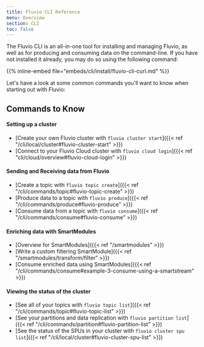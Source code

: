 ```yaml
---
title: Fluvio CLI Reference
menu: Overview
section: CLI
toc: false
---
```


The Fluvio CLI is an all-in-one tool for installing and managing Fluvio,
as well as for producing and consuming data on the command-line. If you
have not installed it already, you may do so using the following command:

{{% inline-embed file="embeds/cli/install/fluvio-cli-curl.md" %}}

Let's have a look at some common commands you'll want to know when starting
out with Fluvio:

## Commands to Know

#### Setting up a cluster

- [Create your own Fluvio cluster with `fluvio cluster start`]({{< ref "/cli/local/cluster#fluvio-cluster-start" >}})
- [Connect to your Fluvio Cloud cluster with `fluvio cloud login`]({{< ref "cli/cloud/overview#fluvio-cloud-login" >}})
  
#### Sending and Receiving data from Fluvio

- [Create a topic with `fluvio topic create`]({{< ref "/cli/commands/topic#fluvio-topic-create" >}})
- [Produce data to a topic with `fluvio produce`]({{< ref "/cli/commands/produce#fluvio-produce" >}})
- [Consume data from a topic with `fluvio consume`]({{< ref "/cli/commands/consume#fluvio-consume" >}})

#### Enriching data with SmartModules

- [Overview for SmartModules]({{< ref "/smartmodules" >}})
- [Write a custom filtering SmartModule]({{< ref "/smartmodules/transform/filter" >}})
- [Consume enriched data using SmartModules]({{< ref "/cli/commands/consume#example-3-consume-using-a-smartstream" >}})

#### Viewing the status of the cluster

- [See all of your topics with `fluvio topic list`]({{< ref "/cli/commands/topic#fluvio-topic-list" >}})
- [See your partitions and data replication with `fluvio partition list`]({{< ref "/cli/commands/partition#fluvio-partition-list" >}})
- [See the status of the SPUs in your cluster with `fluvio cluster spu list`]({{< ref "/cli/local/cluster#fluvio-cluster-spu-list" >}})
